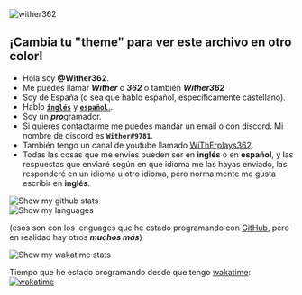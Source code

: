 <img src="https://komarev.com/ghpvc/?username=Wither362&label=Profile%20views&color=0e75b6&style=flat" alt="wither362" />

## ¡Cambia tu "theme" para ver este archivo en otro color!
- Hola soy **@Wither362**.
- Me puedes llamar ***Wither*** o ***362*** o también ***Wither362***
- Soy de España (o sea que hablo español, específicamente castellano).
- Hablo [**`inglés`**](https://github.com/Wither362/Wither362/tree/main) y [**`español`**.](https://github.com/Wither362/Wither362/tree/Espa%C3%B1ol).
- Soy un ***pro***gramador.
- Si quieres contactarme me puedes mandar un email o con discord. Mi nombre de discord es **`Wither#9781`**.
- También tengo un canal de youtube llamado [WiThErplays362](https://www.youtube.com/channel/UCsVr-qBLxT0uSWH037BmlHw).
- Todas las cosas que me envíes pueden ser en **inglés** o en **español**, y las respuestas que enviaré según en que idioma me las hayas enviado, las responderé en un idioma u otro idioma, pero normalmente me gusta escribir en **inglés**.

<picture>
  <source media="(prefers-color-scheme: dark)" srcset="https://github-readme-stats.vercel.app/api?username=Wither362&show_icons=true&theme=aura&locale=es">
  <source media="(prefers-color-scheme: light)" srcset="https://github-readme-stats.vercel.app/api?username=Wither362&show_icons=true&theme=vue&locale=es">
  <img alt="Show my github stats" src="https://github-readme-stats.vercel.app/api?username=Wither362&show_icons=true&theme=blue-green&locale=es">
</picture><br>
<picture>
  <source media="(prefers-color-scheme: dark)" srcset="https://github-readme-stats.vercel.app/api/top-langs/?username=Wither362&theme=aura&langs_count=10&locale=es">
  <source media="(prefers-color-scheme: light)" srcset="https://github-readme-stats.vercel.app/api/top-langs/?username=Wither362&theme=vue&langs_count=10&locale=es">
  <img alt="Show my languages" src="https://github-readme-stats.vercel.app/api/top-langs/?username=Wither362&theme=blue-green&langs_count=10&locale=es">
</picture><br>

(esos son con los lenguages que he estado programando con [GitHub](www.github.com), pero en realidad hay otros ***muchos **más*****)<br>

<picture>
  <source media="(prefers-color-scheme: dark)" srcset="https://github-readme-stats.vercel.app/api/wakatime?username=Wither362&theme=aura&locale=es">
  <source media="(prefers-color-scheme: light)" srcset="https://github-readme-stats.vercel.app/api/wakatime?username=Wither362&theme=vue&locale=es">
  <img alt="Show my wakatime stats" src="https://github-readme-stats.vercel.app/api/wakatime?username=Wither362&theme=blue-green&locale=es">
</picture>

Tiempo que he estado programando desde que tengo [wakatime](https://wakatime.com): [![wakatime](https://wakatime.com/badge/user/794e428c-35bd-4d93-8f0f-8b7a40bdacd9.svg)](https://wakatime.com/@794e428c-35bd-4d93-8f0f-8b7a40bdacd9)
<!---
Wither362/Wither362 is a ✨ special ✨ repository because its `README.md` (this file) appears on your GitHub profile.
You can click the Preview link to take a look at your changes.
--->

